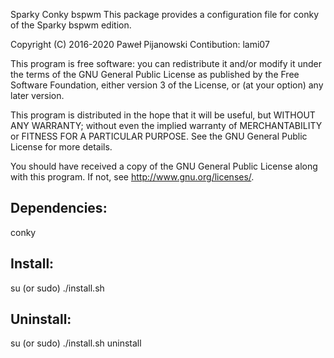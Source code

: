 Sparky Conky bspwm
This package provides a configuration file for conky of the Sparky bspwm edition. 

Copyright (C) 2016-2020 Paweł Pijanowski
Contibution: lami07

This program is free software: you can redistribute it and/or modify
it under the terms of the GNU General Public License as published by
the Free Software Foundation, either version 3 of the License, or
(at your option) any later version.

This program is distributed in the hope that it will be useful,
but WITHOUT ANY WARRANTY; without even the implied warranty of
MERCHANTABILITY or FITNESS FOR A PARTICULAR PURPOSE.  See the
GNU General Public License for more details.

You should have received a copy of the GNU General Public License
along with this program.  If not, see <http://www.gnu.org/licenses/>.

Dependencies:
-------------
conky

Install:
-------------
su (or sudo) 
./install.sh

Uninstall:
-------------
su (or sudo)
./install.sh uninstall
